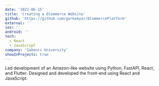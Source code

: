 ```yaml
---
date: '2022-06-15'
title: 'Creating a ECommerce Website'
github: 'https://github.com/gorkemyar/ECommercePlatform'
external: ''
ios: ''
android: ''
tech:
  - React
  - JavaScript
company: 'Sabanci University'
showInProjects: true
---
```


Led development of an Amazon-like website using Python, FastAPI, React, and Flutter.
Designed and developed the front-end using React and JavaScript.
